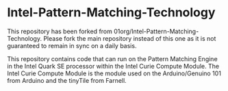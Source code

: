 # Intel-Pattern-Matching-Technology
This repository has been forked from 01org/Intel-Pattern-Matching-Technology. Please fork the main repository instead of this one as it is not guaranteed to remain in sync on a daily basis.

This repository contains code that can run on the Pattern Matching Engine in the Intel Quark SE processor within the Intel Curie Compute Module.
The Intel Curie Compute Module is the module used on the Arduino/Genuino 101 from Arduino and the tinyTile from Farnell.




